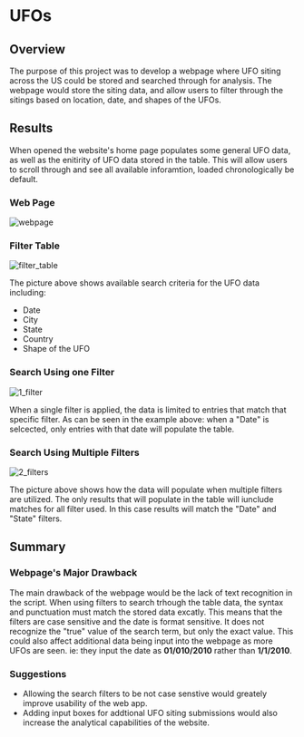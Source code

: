 # UFOs

## Overview 
The purpose of this project was to develop a webpage where UFO siting across the US could be stored and searched through for analysis. The webpage would store the siting data, and allow users to filter through the sitings based on location, date, and shapes of the UFOs.
## Results
When opened the website's home page populates some general UFO data, as well as the enitirity of UFO data stored in the table. This will allow users to scroll through and see all available inforamtion, loaded chronologically be default.

### Web Page
![webpage](https://user-images.githubusercontent.com/102814578/178115641-ce95de40-9da5-45a8-995c-ecd130d4e4f1.png)


### Filter Table
![filter_table](https://user-images.githubusercontent.com/102814578/178115647-2b8373c7-05e3-47db-a44d-ba93fce43862.png)


The picture above shows available search criteria for the UFO data including:
- Date
- City
- State
- Country
- Shape of the UFO

### Search Using one Filter
![1_filter](https://user-images.githubusercontent.com/102814578/178115650-aad6321c-691a-4780-90f5-e844e2b35d30.png)


When a single filter is applied, the data is limited to entries that match that specific filter. As can be seen in the example above: when a "Date" is selcected, only entries with that date will populate the table.

### Search Using Multiple Filters
![2_filters](https://user-images.githubusercontent.com/102814578/178115654-96a878f8-58d7-44f1-afb1-9d70ede8c988.png)


The picture above shows how the data will populate when multiple filters are utilized. The only results that will populate in the table will iunclude matches for all filter used. In this case results will match the "Date" and "State" filters.

## Summary

### Webpage's Major Drawback
The main drawback of the webpage would be the lack of text recognition in the script. When using filters to search trhough the table data, the syntax and punctuation must match the stored data excatly. This means that the filters are case sensitive and the date is format sensitive. It does not recognize the "true" value of the search term, but only the exact value. This could also affect additional data being input into the webpage as more UFOs are seen. ie: they input the date as **01/010/2010** rather than **1/1/2010**. 

### Suggestions
- Allowing the search filters to be not case senstive would greately improve usability of the web app.
- Adding input boxes for addtional UFO siting submissions would also increase the analytical capabilities of the website.
